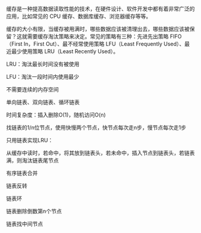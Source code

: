 缓存是一种提高数据读取性能的技术，在硬件设计、软件开发中都有着非常广泛的应用，比如常见的 CPU 缓存、数据库缓存、浏览器缓存等等。

缓存的大小有限，当缓存被用满时，哪些数据应该被清理出去，哪些数据应该被保留？这就需要缓存淘汰策略来决定。常见的策略有三种：先进先出策略 FIFO（First In，First Out）、最不经常使用策略 LFU（Least Frequently Used）、最近最少使用策略 LRU（Least Recently Used）。

LRU：淘汰最长时间没有被使用

LFU：淘汰一段时间内使用最少

不需要连续的内存空间

单向链表、双向链表、循环链表

时间复杂度：插入删除O(1)，随机访问O(n)

找链表的1/n位节点，使用快慢两个节点，快节点每次走n步，慢节点每次走1步

只用链表实现LRU：

从缓存中读时，若命中，将其放到链表头，若未命中，插入节点到链表头，若链表满，则淘汰链表尾节点





有序链表合并

链表反转

链表环

链表删除倒数第n个节点

链表找中间节点

